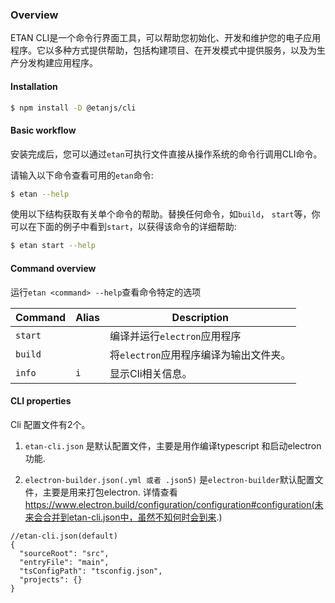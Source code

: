 ### Overview

ETAN CLI是一个命令行界面工具，可以帮助您初始化、开发和维护您的电子应用程序。它以多种方式提供帮助，包括构建项目、在开发模式中提供服务，以及为生产分发构建应用程序。

#### Installation


```bash
$ npm install -D @etanjs/cli
```

#### Basic workflow

安装完成后，您可以通过`etan`可执行文件直接从操作系统的命令行调用CLI命令。

请输入以下命令查看可用的`etan`命令:

```bash
$ etan --help
```

使用以下结构获取有关单个命令的帮助。替换任何命令，如`build`， `start`等，你可以在下面的例子中看到`start`，以获得该命令的详细帮助:

```bash
$ etan start --help
```


#### Command overview

运行` etan <command> --help `查看命令特定的选项

| Command    | Alias | Description                 
| ---------- | ----- | ----------------------------------------------------------------------------------------------------- 
| `start`    |       | 编译并运行`electron`应用程序
| `build`    |       | 将`electron`应用程序编译为输出文件夹。
| `info`     | `i`   | 显示Cli相关信息。


#### CLI properties

Cli 配置文件有2个。

1. `etan-cli.json` 是默认配置文件，主要是用作编译typescript 和启动electron功能.

2. `electron-builder.json(.yml 或者 .json5)` 是`electron-builder`默认配置文件，主要是用来打包electron. 详情查看 https://www.electron.build/configuration/configuration#configuration(未来会合并到etan-cli.json中，虽然不知何时会到来.)

```
//etan-cli.json(default)
{
  "sourceRoot": "src",
  "entryFile": "main",
  "tsConfigPath": "tsconfig.json",
  "projects": {}
}

```